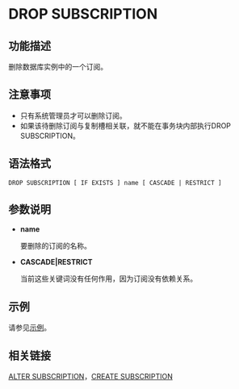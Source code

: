 # DROP SUBSCRIPTION

## **功能描述**<a name="section131281394204"></a>

删除数据库实例中的一个订阅。

## **注意事项**<a name="section7392192602015"></a>

-   只有系统管理员才可以删除订阅。
-   如果该待删除订阅与复制槽相关联，就不能在事务块内部执行DROP SUBSCRIPTION。

## **语法格式**<a name="section1367518145205"></a>

```
DROP SUBSCRIPTION [ IF EXISTS ] name [ CASCADE | RESTRICT ]
```

## **参数说明**<a name="section9378519122011"></a>

-   **name**

    要删除的订阅的名称。

-   **CASCADE|RESTRICT**

    当前这些关键词没有任何作用，因为订阅没有依赖关系。


## 示例<a name="section11649214223"></a>

请参见[示例](CREATE-SUBSCRIPTION.md#section1399192015610)。

## 相关链接<a name="section36721282226"></a>

[ALTER SUBSCRIPTION](ALTER-SUBSCRIPTION.md)，[CREATE SUBSCRIPTION](CREATE-SUBSCRIPTION.md)
